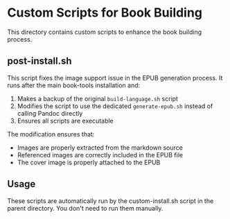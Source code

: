# Custom Scripts for Book Building

This directory contains custom scripts to enhance the book building process.

## post-install.sh

This script fixes the image support issue in the EPUB generation process. It runs after the main book-tools installation and:

1. Makes a backup of the original `build-language.sh` script
2. Modifies the script to use the dedicated `generate-epub.sh` instead of calling Pandoc directly
3. Ensures all scripts are executable

The modification ensures that:
- Images are properly extracted from the markdown source
- Referenced images are correctly included in the EPUB file
- The cover image is properly attached to the EPUB

## Usage

These scripts are automatically run by the custom-install.sh script in the parent directory. You don't need to run them manually. 